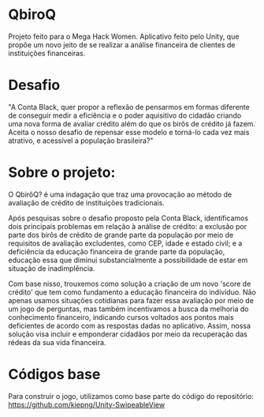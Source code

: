 # QbiroQ

Projeto feito para o Mega Hack Women. Aplicativo feito pelo Unity, que propõe um novo jeito de se realizar a análise financeira de clientes de instituições financeiras.

# Desafio 

"A Conta Black, quer propor a reflexão de pensarmos em formas diferente de conseguir medir a eficiência e o poder aquisitivo do cidadão criando uma nova forma de avaliar crédito além do que os birôs de crédito já fazem. Aceita o nosso desafio de repensar esse modelo e torná-lo cada vez mais atrativo, e acessível a população brasileira?" 

# Sobre o projeto:
O QbirôQ? é uma indagação que traz uma provocação ao método de avaliação de crédito de instituições tradicionais. 

Após pesquisas sobre o desafio proposto pela Conta Black, identificamos dois principais problemas em relação à análise de crédito: a exclusão por parte dos birôs de crédito de grande parte da população por meio de requisitos de avaliação excludentes, como CEP, idade e estado civil; e a deficiência da educação financeira de grande parte da população, educação essa que diminui substancialmente a possibilidade de estar em situação de inadimplência. 

Com base nisso, trouxemos como solução a criação de um novo 'score de crédito' que tem como fundamento a educação financeira do indivíduo. Não apenas usamos situações cotidianas para fazer essa avaliação por meio de um jogo de perguntas, mas também incentivamos a busca da melhoria do conhecimento financeiro, indicando cursos voltados aos pontos mais deficientes de acordo com as respostas dadas no aplicativo. Assim, nossa solução visa incluir e emponderar cidadãos por meio da recuperação das rédeas da sua vida financeira.

# Códigos base

Para construir o jogo, utilizamos como base parte do código do repositório:
https://github.com/kiepng/Unity-SwipeableView


